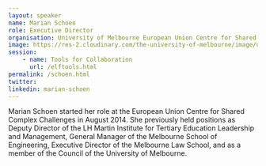 ```yaml
---
layout: speaker
name: Marian Schoen
role: Executive Director
organisation: University of Melbourne European Union Centre for Shared Complex Challenges
image: https://res-2.cloudinary.com/the-university-of-melbourne/image/upload/s--A97BFF3M--/c_fit,f_auto,h_300,w_220/v1/events-uploads/presenter/photo/2463/Marian_20Schoen.jpg
session:
    - name: Tools for Collaboration
      url: /elftools.html
permalink: /schoen.html
twitter: 
linkedin: marian-schoen
---
```

Marian Schoen started her role at the European Union Centre for Shared Complex Challenges in August 2014. She previously held positions as Deputy Director of the LH Martin Institute for Tertiary Education Leadership and Management, General Manager of the Melbourne School of Engineering, Executive Director of the Melbourne Law School, and as a member of the Council of the University of Melbourne.

